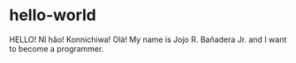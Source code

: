# hello-world
HELLO! Nǐ hǎo! Konnichiwa! Olá!
My name is Jojo R. Bañadera Jr. and I want to become a programmer.
